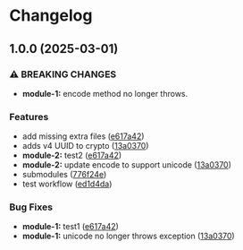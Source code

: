 # Changelog

## 1.0.0 (2025-03-01)


### ⚠ BREAKING CHANGES

* **module-1:** encode method no longer throws.

### Features

* add missing extra files ([e617a42](https://github.com/Mohammad-Dwairi/axion-release-test/commit/e617a4210cd7ca456473b69cd9cda218fd872756))
* adds v4 UUID to crypto ([13a0370](https://github.com/Mohammad-Dwairi/axion-release-test/commit/13a0370d383f39c151cd447c7588e3296fd63d90))
* **module-2:** test2 ([e617a42](https://github.com/Mohammad-Dwairi/axion-release-test/commit/e617a4210cd7ca456473b69cd9cda218fd872756))
* **module-2:** update encode to support unicode ([13a0370](https://github.com/Mohammad-Dwairi/axion-release-test/commit/13a0370d383f39c151cd447c7588e3296fd63d90))
* submodules ([776f24e](https://github.com/Mohammad-Dwairi/axion-release-test/commit/776f24e0a16e34a261881edd9d73b3c357111f5d))
* test workflow ([ed1d4da](https://github.com/Mohammad-Dwairi/axion-release-test/commit/ed1d4da4225dfbda23a32a812d5f602bef0ad99e))


### Bug Fixes

* **module-1:** test1 ([e617a42](https://github.com/Mohammad-Dwairi/axion-release-test/commit/e617a4210cd7ca456473b69cd9cda218fd872756))
* **module-1:** unicode no longer throws exception ([13a0370](https://github.com/Mohammad-Dwairi/axion-release-test/commit/13a0370d383f39c151cd447c7588e3296fd63d90))
